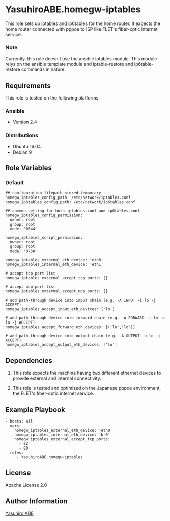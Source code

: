YasuhiroABE.homegw-iptables
=========

This role sets up iptables and ip6tables for the home router.
It expects the home router connected with pppoe to ISP like FLET's fiber-optic internet service.

### Note
Currently, this rule doesn't use the ansible iptables module.
This module relys on the ansible template module and iptable-restore and ip6table-restore commands in nature.

Requirements
------------

This role is tested on the following platforms.

### Ansible
- Version 2.4

### Distributions
- Ubuntu 16.04
- Debian 9

Role Variables
--------------

### Default 
    ## configuration filepath stored temporary.
    homegw_iptables_config_path: /etc/network/iptables.conf
    homegw_ip6tables_config_path: /etc/network/ip6tables.conf

    ## common setting for both iptables.conf and ip6tables.conf
    homegw_iptables_config_permission:
      owner: root
      group: root
      mode: '0644'

    homegw_iptables_script_permission:
      owner: root
      group: root
      mode: '0750'

    homegw_iptables_external_eth_device: 'eth0'
    homegw_iptables_internal_eth_device: 'eth1'

    # accept tcp port list
    homegw_iptables_external_accept_tcp_ports: []
	
	# accept udp port list
	homegw_iptables_external_accept_udp_ports: []

	# add path-through device into input chain (e.g. -A INPUT -i lo -j ACCEPT)
	homegw_iptables_accept_input_eth_devices: ['lo']

	# add path-through device into forward chain (e.g. -A FORWARD -i lo -o lo -j ACCEPT)
	homegw_iptables_accept_forward_eth_devices: [('lo','lo')]

	# add path-through device into output chain (e.g. -A OUTPUT -o lo -j ACCEPT)
	homegw_iptables_accept_output_eth_devices: ['lo']

Dependencies
------------

1. This role expects the machine having two different ethernet devices to provide external and internal connectivity.

2. This role is tested and optimized on the Japanese pppoe environment, the FLET's fiber-optic internet service.

Example Playbook
----------------

    - hosts: all
      vars:
        homegw_iptables_external_eth_device: 'eth0'
        homegw_iptables_internal_eth_device: 'br0'
        homegw_iptables_external_accept_tcp_ports: 
          - 22
          - 80
      roles:
         - YasuhiroABE.homegw-iptables

License
-------

Apache License 2.0

Author Information
------------------

[Yasuhiro ABE](http://www.yasundial.org/foaf.xml)


